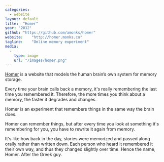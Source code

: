 ```yaml
---
categories:
  - website
layout: default
title:  "Homer"
year: "2012"
github: "https://github.com/amonks/homer"
website:    "http://homer.monks.co"
tagline:    "Online memory experiment"
media:
  -
    type: image
    url: "/images/homer.png"
---
```

<a href="http://homer.monks.co">Homer</a> is a website that models the human brain&#8217;s own system for memory storage.

Every time your brain calls back a memory, it's really remembering the last time you remembered it. Therefore, the more times you think about a memory, the faster it degrades and changes.

Homer is an experiment that remembers things in the same way the brain does.

Homer can remember things, but after every time you look at something it's remembering for you, you have to rewrite it again from memory.

It's like how back in the day, stories were memorized and passed along orally rather than written down. Each person who heard it remembered it their own way, and thus they changed slightly over time. Hence the name, Homer. After the Greek guy.
